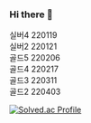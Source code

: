 ### Hi there 👋  
실버4 220119  
실버2 220121  
골드5 220206  
골드4 220217  
골드3 220311  
골드2 220403

[![Solved.ac Profile](http://mazassumnida.wtf/api/v2/generate_badge?boj=jongsun1993)](https://solved.ac/jongsun1993/)

<!--
**PJSliable/PJSliable** is a ✨ _special_ ✨ repository because its `README.md` (this file) appears on your GitHub profile.

Here are some ideas to get you started:

- 🔭 I’m currently working on ...
- 🌱 I’m currently learning ...
- 👯 I’m looking to collaborate on ...
- 🤔 I’m looking for help with ...
- 💬 Ask me about ...
- 📫 How to reach me: ...
- 😄 Pronouns: ...
- ⚡ Fun fact: ...
-->
